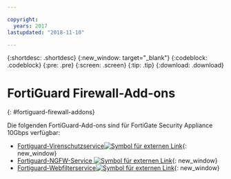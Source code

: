 ```yaml
---

copyright:
  years: 2017
lastupdated: "2018-11-10"

---
```


{:shortdesc: .shortdesc}
{:new_window: target="_blank"}
{:codeblock: .codeblock}
{:pre: .pre}
{:screen: .screen}
{:tip: .tip}
{:download: .download}

# FortiGuard Firewall-Add-ons
{: #fortiguard-firewall-addons}

Die folgenden FortiGuard-Add-ons sind für FortiGate Security Appliance 10Gbps verfügbar:

* [Fortiguard-Virenschutzservice![Symbol für externen Link](../../icons/launch-glyph.svg "Symbol für externen Link")](https://www.fortinet.com/products/security-subscriptions/antivirus.html){: new_window}
* [Fortiguard-NGFW-Service ![Symbol für externen Link](../../icons/launch-glyph.svg "Symbol für externen Link")](https://www.fortinet.com/products/security-subscriptions/intrusion-prevention.html){: new_window}
* [Fortiguard-Webfilterservice![Symbol für externen Link](../../icons/launch-glyph.svg "Symbol für externen Link")](https://www.fortinet.com/products/security-subscriptions/web-filtering.html){: new_window}
